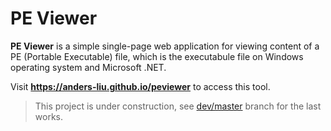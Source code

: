 # PE Viewer

**PE Viewer** is a simple single-page web application for viewing content of a PE (Portable Executable) file, which is the executabule file on Windows operating system and Microsoft .NET.

Visit **https://anders-liu.github.io/peviewer** to access this tool.

> This project is under construction, see [dev/master](https://github.com/anders-liu/peviewer/tree/dev/master) branch for the last works.
